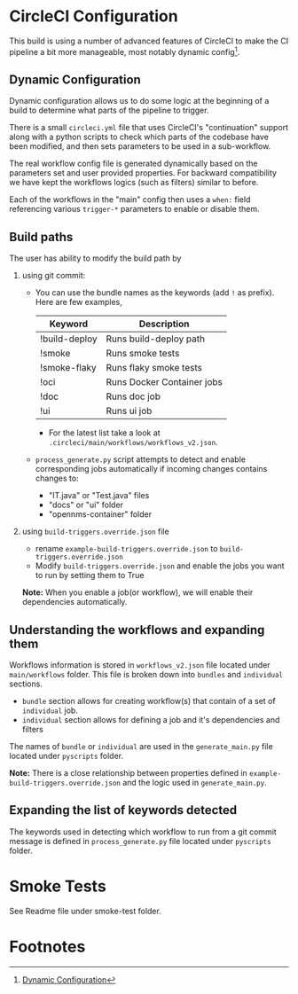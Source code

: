 # CircleCI Configuration

This build is using a number of advanced features of CircleCI to make the CI
pipeline a bit more manageable, most notably dynamic config[^1].

## Dynamic Configuration

Dynamic configuration allows us to do some logic at the beginning of a build
to determine what parts of the pipeline to trigger.

There is a small `circleci.yml` file that uses CircleCI's "continuation"
support along with a python scripts to check which parts of the codebase
have been modified, and then sets parameters to be used in a sub-workflow.

The real workflow config file is generated dynamically based on the parameters set and 
user provided properties. For backward compatibility we have kept the workflows logics
(such as filters) similar to before.

Each of the workflows in the "main" config then uses a `when:` field
referencing various `trigger-*` parameters to enable or disable them.

## Build paths

The user has ability to modify the build path by
1. using git commit:
    * You can use the bundle names as the keywords (add `!` as prefix). Here are few examples,

      | Keyword       | Description |
      | ------------- | ------------- |
      | !build-deploy | Runs build-deploy path |
      | !smoke        | Runs smoke tests |
      | !smoke-flaky  | Runs flaky smoke tests|
      | !oci          | Runs Docker Container jobs |
      | !doc          | Runs doc job  |
      | !ui           | Runs ui job |
      * For the latest list take a look at `.circleci/main/workflows/workflows_v2.json`.

    * `process_generate.py` script attempts to detect and enable corresponding jobs automatically if incoming changes contains changes to:
      * "IT.java" or "Test.java" files
      * "docs" or "ui" folder
      * "opennms-container" folder

2. using `build-triggers.override.json` file
    * rename `example-build-triggers.override.json` to `build-triggers.override.json`
    * Modify `build-triggers.override.json` and enable the jobs you want to run by setting them to True
    
    **Note:** When you enable a job(or workflow), we will enable their dependencies automatically.

## Understanding the workflows and expanding them
Workflows information is stored in `workflows_v2.json` file located under `main/workflows` folder.
This file is broken down into `bundles` and `individual` sections.
* `bundle` section allows for creating workflow(s) that contain of a set of `individual` job.
* `individual` section allows for defining a job and it's dependencies and filters

The names of `bundle` or `individual` are used in the `generate_main.py` file located under `pyscripts` folder.

**Note:** There is a close relationship between properties defined in `example-build-triggers.override.json` and the logic used in `generate_main.py`.

## Expanding the list of keywords detected
The keywords used in detecting which workflow to run from a git commit message is defined in `process_generate.py` file located under `pyscripts` folder.


# Smoke Tests
See Readme file under smoke-test folder.

# Footnotes

[^1]: [Dynamic Configuration](https://circleci.com/docs/2.0/dynamic-config/)
